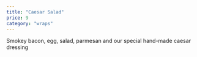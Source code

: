 ```yaml
---
title: "Caesar Salad"
price: 9
category: "wraps"
---
```


Smokey bacon, egg, salad, parmesan and our special hand-made caesar dressing

